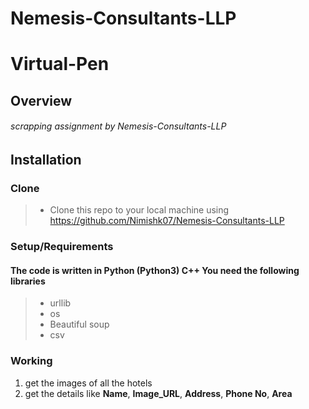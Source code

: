# Nemesis-Consultants-LLP
# Virtual-Pen
## Overview
###### scrapping assignment by Nemesis-Consultants-LLP
## Installation
### Clone
> -  Clone this repo to your local machine using https://github.com/Nimishk07/Nemesis-Consultants-LLP
### Setup/Requirements
#### The code is written in Python (Python3) C++ You need the following libraries
> - urllib
> - os
> - Beautiful soup
> - csv
### Working
1. get the images of all the hotels 
2. get the details like **Name**, **Image_URL**, **Address**, **Phone No**, **Area**
